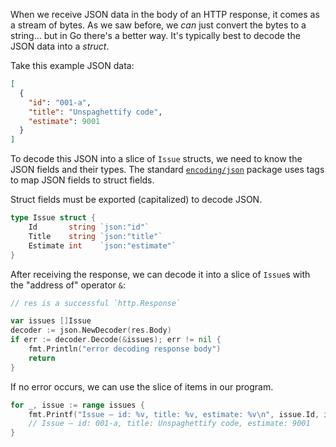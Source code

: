 When we receive JSON data in the body of an HTTP response, it comes as a stream of bytes. As we saw before, we _can_ just convert the bytes to a string... but in Go there's a better way. It's typically best to decode the JSON data into a _struct_.

Take this example JSON data:

```json
[
  {
    "id": "001-a",
    "title": "Unspaghettify code",
    "estimate": 9001
  }
]
```

To decode this JSON into a slice of `Issue` structs, we need to know the JSON fields and their types. The standard [`encoding/json`](https://pkg.go.dev/encoding/json) package uses tags to map JSON fields to struct fields.

Struct fields must be exported (capitalized) to decode JSON.

```go
type Issue struct {
	Id       string `json:"id"`
	Title    string `json:"title"`
	Estimate int    `json:"estimate"`
}
```

After receiving the response, we can decode it into a slice of `Issue`s with the "address of" operator `&`:

```go
// res is a successful `http.Response`

var issues []Issue
decoder := json.NewDecoder(res.Body)
if err := decoder.Decode(&issues); err != nil {
    fmt.Println("error decoding response body")
    return
}
```

If no error occurs, we can use the slice of items in our program.

```go
for _, issue := range issues {
    fmt.Printf("Issue – id: %v, title: %v, estimate: %v\n", issue.Id, issue.Title, issue.Estimate)
    // Issue – id: 001-a, title: Unspaghettify code, estimate: 9001
}
```
